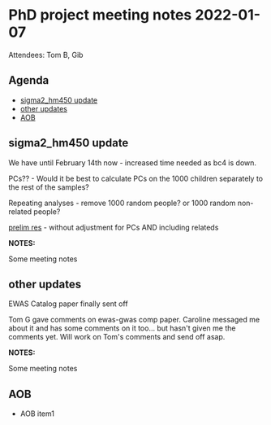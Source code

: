 # PhD project meeting notes 2022-01-07

Attendees: Tom B, Gib

## Agenda

* [sigma2_hm450 update](#item1) 
* [other updates](#item2)
* [AOB](#aob)

## sigma2_hm450 update <a name="item1"></a>

We have until February 14th now - increased time needed as bc4 is down.

PCs?? - Would it be best to calculate PCs on the 1000 children separately to the rest of the samples?


Repeating analyses - remove 1000 random people? or 1000 random non-related people? 

[prelim res](new-cohorts-vs-fom1-estimates.png) - without adjustment for PCs AND including relateds

__NOTES:__

Some meeting notes

## other updates <a name="item2"></a>

EWAS Catalog paper finally sent off

Tom G gave comments on ewas-gwas comp paper. Caroline messaged me about it and has some comments on it too... but hasn't given me the comments yet. Will work on Tom's comments and send off asap. 

__NOTES:__

Some meeting notes

## AOB <a name="aob"></a>

* AOB item1